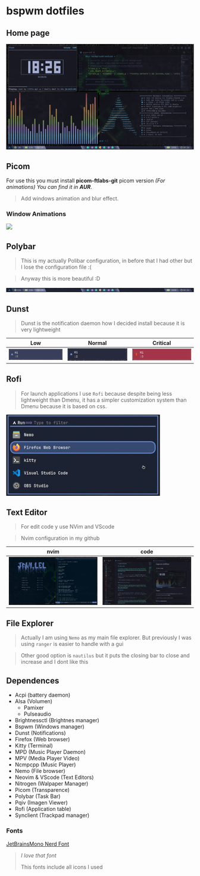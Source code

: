 # bspwm dotfiles

## Home page

![](https://github.com/javiLeL/arch-dotfiles/blob/main/Pictures/Captures/Capture_25-04-2024_18:26:02.png?raw=true)

## Picom
For use this you must install **picom-ftlabs-git** picom version *(For animations)* *You can find it in ***AUR****.

> Add windows animation and blur effect.

### Window Animations

![](https://github.com/javiLeL/arch-dotfiles/blob/main/Videos/2024-04-25-18-30-17-_online-video-cutter.com_.gif?raw=true)

## Polybar 

> This is my actually Polibar configuration, in before that I had other but I lose the configuration file :(

> Anyway this is more beautiful :D 

![](https://github.com/javiLeL/arch-dotfiles/blob/main/Pictures/Captures/Capture_25-04-2024_18:26:28.png?raw=true)

## Dunst

> Dunst is the notification daemon how I decided install because it is very lightweight

| Low                                                                                                                | Normal                                                                                                             | Critical                                                                                                           |
| ------------------------------------------------------------------------------------------------------------------ | ------------------------------------------------------------------------------------------------------------------ | ------------------------------------------------------------------------------------------------------------------ |
| ![](https://github.com/javiLeL/arch-dotfiles/blob/main/Pictures/Captures/Capture_25-04-2024_19:03:22.png?raw=true) | ![](https://github.com/javiLeL/arch-dotfiles/blob/main/Pictures/Captures/Capture_25-04-2024_19:03:36.png?raw=true) | ![](https://github.com/javiLeL/arch-dotfiles/blob/main/Pictures/Captures/Capture_25-04-2024_19:03:03.png?raw=true) |
## Rofi 

> For launch applications I use `Rofi` because despite being less lightweight than Dmenu, it has a simpler customization system than Dmenu because it is based on css. 

![](https://github.com/javiLeL/arch-dotfiles/blob/main/Pictures/Captures/Capture_25-04-2024_18:37:23.png?raw=true)

## Text Editor

> For edit code y use NVim and VScode

> Nvim configuration in my github 

| nvim                                                                                                               | code                                                                                                               |
| ------------------------------------------------------------------------------------------------------------------ | ------------------------------------------------------------------------------------------------------------------ |
| ![](https://github.com/javiLeL/arch-dotfiles/blob/main/Pictures/Captures/Capture_25-04-2024_19:28:23.png?raw=true) | ![](https://github.com/javiLeL/arch-dotfiles/blob/main/Pictures/Captures/Capture_25-04-2024_19:29:08.png?raw=true) |

## File Explorer

> Actually I am using `Nemo` as my main file explorer. But previously I was using `ranger` is easier to handle with a gui

> Other good option is `nautilus` but it puts the closing bar to close and increase and I dont like this  

## Dependences 

- Acpi (battery daemon)
- Alsa (Volumen)
  - Pamixer
  - Pulseaudio
- Brightnessctl (Brightnes manager)
- Bspwm (Windows manager)
- Dunst (Notifications)
- Firefox (Web browser)
- Kitty (Terminal)
- MPD (Music Player Daemon)
- MPV (Media Player Video)
- Ncmpcpp (Music Player)
- Nemo (File browser)
- Neovim & VScode (Text Editors)
- Nitrogen (Walpaper Manager)
- Picom (Transparence)
- Polybar (Task Bar)
- Pqiv (Imagen Viewer)
- Rofi (Application table)
- Synclient (Trackpad manager)

### Fonts 

[JetBrainsMono Nerd Font](https://www.nerdfonts.com/font-downloads)

> *I love that font*
> 
> This fonts include all icons I used
